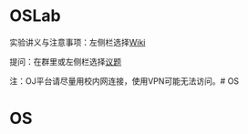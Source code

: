 # OSLab

实验讲义与注意事项：左侧栏选择[Wiki](https://git.nju.edu.cn/WhereIsTheCatsTail/oslab2024spring/-/wikis/home)

提问：在群里或左侧栏选择[议题](https://git.nju.edu.cn/WhereIsTheCatsTail/oslab2024spring/-/issues)

注：OJ平台请尽量用校内网连接，使用VPN可能无法访问。# OS
# OS
